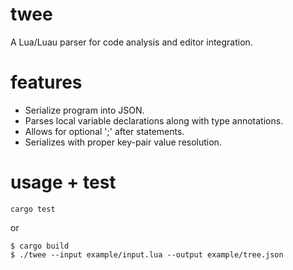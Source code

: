 # twee
A Lua/Luau parser for code analysis and editor integration.

# features
* Serialize program into JSON.
* Parses local variable declarations along with type annotations.
* Allows for optional ';' after statements.
* Serializes with proper key-pair value resolution.

# usage + test
```
cargo test
```

or

```
$ cargo build
$ ./twee --input example/input.lua --output example/tree.json
```

